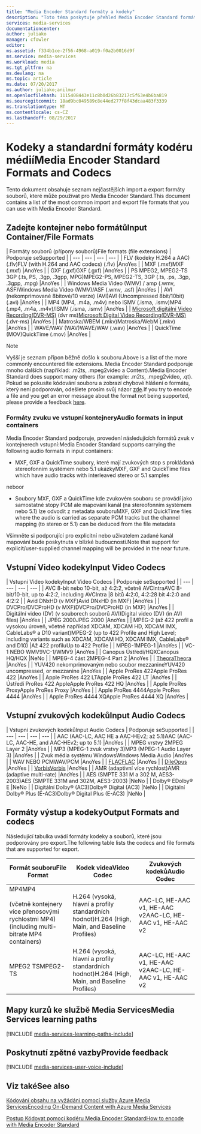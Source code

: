 ```yaml
---
title: "Media Encoder Standard formáty a kodeky"
description: "Toto téma poskytuje přehled Media Encoder Standard formáty a kodeky."
services: media-services
documentationcenter: 
author: juliako
manager: cfowler
editor: 
ms.assetid: f334b1ce-2f56-4968-a019-f0a2b0016d9f
ms.service: media-services
ms.workload: media
ms.tgt_pltfrm: na
ms.devlang: na
ms.topic: article
ms.date: 07/20/2017
ms.author: juliako;anilmur
ms.openlocfilehash: 1115408443e11c8b0d26b83217c5f63e4b6ba819
ms.sourcegitcommit: 18ad9bc049589c8e44ed277f8f43dcaa483f3339
ms.translationtype: MT
ms.contentlocale: cs-CZ
ms.lasthandoff: 08/29/2017
---
```

# <a name="media-encoder-standard-formats-and-codecs"></a><span data-ttu-id="5b7c0-103">Kodeky a standardní formáty kodéru médií</span><span class="sxs-lookup"><span data-stu-id="5b7c0-103">Media Encoder Standard Formats and Codecs</span></span>
<span data-ttu-id="5b7c0-104">Tento dokument obsahuje seznam nejčastějších import a export formáty souborů, které může používat pro Media Encoder Standard.</span><span class="sxs-lookup"><span data-stu-id="5b7c0-104">This document contains a list of the most common import and export file formats that you can use with Media Encoder Standard.</span></span>

## <a name="input-containerfile-formats"></a><span data-ttu-id="5b7c0-105">Zadejte kontejner nebo formátů</span><span class="sxs-lookup"><span data-stu-id="5b7c0-105">Input Container/File Formats</span></span>
| <span data-ttu-id="5b7c0-106">Formáty souborů (přípony souborů)</span><span class="sxs-lookup"><span data-stu-id="5b7c0-106">File formats (file extensions)</span></span> | <span data-ttu-id="5b7c0-107">Podporuje se</span><span class="sxs-lookup"><span data-stu-id="5b7c0-107">Supported</span></span> |
| --- | --- | --- | --- |
| <span data-ttu-id="5b7c0-108">FLV (kodeky H.264 a AAC) (.flv)</span><span class="sxs-lookup"><span data-stu-id="5b7c0-108">FLV (with H.264 and AAC codecs) (.flv)</span></span> |<span data-ttu-id="5b7c0-109">Ano</span><span class="sxs-lookup"><span data-stu-id="5b7c0-109">Yes</span></span> |
| <span data-ttu-id="5b7c0-110">MXF (.mxf)</span><span class="sxs-lookup"><span data-stu-id="5b7c0-110">MXF    (.mxf)</span></span> |<span data-ttu-id="5b7c0-111">Ano</span><span class="sxs-lookup"><span data-stu-id="5b7c0-111">Yes</span></span> |
| <span data-ttu-id="5b7c0-112">GXF (.gxf)</span><span class="sxs-lookup"><span data-stu-id="5b7c0-112">GXF    (.gxf)</span></span> |<span data-ttu-id="5b7c0-113">Ano</span><span class="sxs-lookup"><span data-stu-id="5b7c0-113">Yes</span></span> |
| <span data-ttu-id="5b7c0-114">PS MPEG2, MPEG2-TS 3GP (.ts, PS, .3gp, .3gpp, MPG)</span><span class="sxs-lookup"><span data-stu-id="5b7c0-114">MPEG2-PS, MPEG2-TS, 3GP (.ts, .ps, .3gp, .3gpp, .mpg)</span></span> |<span data-ttu-id="5b7c0-115">Ano</span><span class="sxs-lookup"><span data-stu-id="5b7c0-115">Yes</span></span> |
| <span data-ttu-id="5b7c0-116">Windows Media Video (WMV) / amp (.wmv, ASF)</span><span class="sxs-lookup"><span data-stu-id="5b7c0-116">Windows Media Video (WMV)/ASF (.wmv, .asf)</span></span> |<span data-ttu-id="5b7c0-117">Ano</span><span class="sxs-lookup"><span data-stu-id="5b7c0-117">Yes</span></span> |
| <span data-ttu-id="5b7c0-118">AVI (nekomprimované 8bitové/10 verze) (AVI)</span><span class="sxs-lookup"><span data-stu-id="5b7c0-118">AVI (Uncompressed 8bit/10bit) (.avi)</span></span> |<span data-ttu-id="5b7c0-119">Ano</span><span class="sxs-lookup"><span data-stu-id="5b7c0-119">Yes</span></span> |
| <span data-ttu-id="5b7c0-120">MP4 (MP4, .m4a, .m4v) nebo ISMV (.isma, .ismv)</span><span class="sxs-lookup"><span data-stu-id="5b7c0-120">MP4 (.mp4, .m4a, .m4v)/ISMV (.isma, .ismv)</span></span> |<span data-ttu-id="5b7c0-121">Ano</span><span class="sxs-lookup"><span data-stu-id="5b7c0-121">Yes</span></span> |
| <span data-ttu-id="5b7c0-122">[Microsoft digitální Video Recording(DVR-MS)](https://msdn.microsoft.com/library/windows/desktop/dd692984) (dvr ms)</span><span class="sxs-lookup"><span data-stu-id="5b7c0-122">[Microsoft Digital Video Recording(DVR-MS)](https://msdn.microsoft.com/library/windows/desktop/dd692984) (.dvr-ms)</span></span> |<span data-ttu-id="5b7c0-123">Ano</span><span class="sxs-lookup"><span data-stu-id="5b7c0-123">Yes</span></span> |
| <span data-ttu-id="5b7c0-124">Matroska/WBEM (.mkv)</span><span class="sxs-lookup"><span data-stu-id="5b7c0-124">Matroska/WebM (.mkv)</span></span> |<span data-ttu-id="5b7c0-125">Ano</span><span class="sxs-lookup"><span data-stu-id="5b7c0-125">Yes</span></span> |
| <span data-ttu-id="5b7c0-126">WAVE/WAV (WAV)</span><span class="sxs-lookup"><span data-stu-id="5b7c0-126">WAVE/WAV (.wav)</span></span> |<span data-ttu-id="5b7c0-127">Ano</span><span class="sxs-lookup"><span data-stu-id="5b7c0-127">Yes</span></span> |
| <span data-ttu-id="5b7c0-128">QuickTime (MOV)</span><span class="sxs-lookup"><span data-stu-id="5b7c0-128">QuickTime (.mov)</span></span> |<span data-ttu-id="5b7c0-129">Ano</span><span class="sxs-lookup"><span data-stu-id="5b7c0-129">Yes</span></span> |

> [!NOTE]
> <span data-ttu-id="5b7c0-130">Vyšší je seznam přípon běžně došlo k souboru.</span><span class="sxs-lookup"><span data-stu-id="5b7c0-130">Above is a list of the more commonly encountered file extensions.</span></span> <span data-ttu-id="5b7c0-131">Media Encoder Standard podporuje mnoho dalších (například: .m2ts, .mpeg2video a Content).</span><span class="sxs-lookup"><span data-stu-id="5b7c0-131">Media Encoder Standard does support many others (for example: .m2ts, .mpeg2video, .qt).</span></span> <span data-ttu-id="5b7c0-132">Pokud se pokusíte kódování souboru a zobrazí chybové hlášení o formátu, který není podporován, odešlete prosím svůj názor [zde](https://feedback.azure.com/forums/169396-media-services/category/144411-encoding-and-processing/).</span><span class="sxs-lookup"><span data-stu-id="5b7c0-132">If you try to encode a file and you get an error message about the format not being supported, please provide a feedback [here](https://feedback.azure.com/forums/169396-media-services/category/144411-encoding-and-processing/).</span></span>
> 
> 

### <a name="audio-formats-in-input-containers"></a><span data-ttu-id="5b7c0-133">Formáty zvuku ve vstupní kontejnery</span><span class="sxs-lookup"><span data-stu-id="5b7c0-133">Audio formats in input containers</span></span>
<span data-ttu-id="5b7c0-134">Media Encoder Standard podporuje, provedení následujících formátů zvuk v kontejnerech vstupní:</span><span class="sxs-lookup"><span data-stu-id="5b7c0-134">Media Encoder Standard supports carrying the following audio formats in input containers:</span></span>

* <span data-ttu-id="5b7c0-135">MXF, GXF a QuickTime soubory, které mají zvukových stop s prokládaná stereofonním systémem nebo 5.1 ukázky</span><span class="sxs-lookup"><span data-stu-id="5b7c0-135">MXF, GXF and QuickTime files which have audio tracks with interleaved stereo or 5.1 samples</span></span>

<span data-ttu-id="5b7c0-136">nebo</span><span class="sxs-lookup"><span data-stu-id="5b7c0-136">or</span></span>

* <span data-ttu-id="5b7c0-137">Soubory MXF, GXF a QuickTime kde zvukovém souboru se provádí jako samostatné stopy PCM ale mapování kanál (na stereofonním systémem nebo 5.1) lze odvodit z metadata souboru</span><span class="sxs-lookup"><span data-stu-id="5b7c0-137">MXF, GXF and QuickTime files where the audio is carried as separate PCM tracks but the channel mapping (to stereo or 5.1) can be deduced from the file metadata</span></span>

<span data-ttu-id="5b7c0-138">Všimněte si podporující pro explicitní nebo uživatelem zadané kanál mapování bude poskytnuta v blízké budoucnosti.</span><span class="sxs-lookup"><span data-stu-id="5b7c0-138">Note that support for explicit/user-supplied channel mapping will be provided in the near future.</span></span>

## <a name="input-video-codecs"></a><span data-ttu-id="5b7c0-139">Vstupní Video kodeky</span><span class="sxs-lookup"><span data-stu-id="5b7c0-139">Input Video Codecs</span></span>
| <span data-ttu-id="5b7c0-140">Vstupní Video kodeky</span><span class="sxs-lookup"><span data-stu-id="5b7c0-140">Input Video Codecs</span></span> | <span data-ttu-id="5b7c0-141">Podporuje se</span><span class="sxs-lookup"><span data-stu-id="5b7c0-141">Supported</span></span> |
| --- | --- | --- | --- |
| <span data-ttu-id="5b7c0-142">AVC 8-bit nebo 10-bit, až 4:2:2, včetně AVCIntra</span><span class="sxs-lookup"><span data-stu-id="5b7c0-142">AVC 8-bit/10-bit, up to 4:2:2, including AVCIntra</span></span> |<span data-ttu-id="5b7c0-143">8 bitů 4:2:0, 4:2:2</span><span class="sxs-lookup"><span data-stu-id="5b7c0-143">8 bit 4:2:0 and 4:2:2</span></span> |
| <span data-ttu-id="5b7c0-144">Avid DNxHD (v MXF)</span><span class="sxs-lookup"><span data-stu-id="5b7c0-144">Avid DNxHD (in MXF)</span></span> |<span data-ttu-id="5b7c0-145">Ano</span><span class="sxs-lookup"><span data-stu-id="5b7c0-145">Yes</span></span> |
| <span data-ttu-id="5b7c0-146">DVCPro/DVCProHD (v MXF)</span><span class="sxs-lookup"><span data-stu-id="5b7c0-146">DVCPro/DVCProHD (in MXF)</span></span> |<span data-ttu-id="5b7c0-147">Ano</span><span class="sxs-lookup"><span data-stu-id="5b7c0-147">Yes</span></span> |
| <span data-ttu-id="5b7c0-148">Digitální video (DV) (v souborech souborů AVI)</span><span class="sxs-lookup"><span data-stu-id="5b7c0-148">Digital video (DV) (in AVI files)</span></span> |<span data-ttu-id="5b7c0-149">Ano</span><span class="sxs-lookup"><span data-stu-id="5b7c0-149">Yes</span></span> |
| <span data-ttu-id="5b7c0-150">JPEG 2000</span><span class="sxs-lookup"><span data-stu-id="5b7c0-150">JPEG 2000</span></span> |<span data-ttu-id="5b7c0-151">Ano</span><span class="sxs-lookup"><span data-stu-id="5b7c0-151">Yes</span></span> |
| <span data-ttu-id="5b7c0-152">MPEG-2 (až 422 profil a vysokou úroveň, včetně například XDCAM, XDCAM HD, XDCAM IMX, CableLabs® a D10 variant)</span><span class="sxs-lookup"><span data-stu-id="5b7c0-152">MPEG-2 (up to 422 Profile and High Level; including variants such as XDCAM, XDCAM HD, XDCAM IMX, CableLabs® and D10)</span></span> |<span data-ttu-id="5b7c0-153">Až 422 profilu</span><span class="sxs-lookup"><span data-stu-id="5b7c0-153">Up to 422 Profile</span></span> |
| <span data-ttu-id="5b7c0-154">MPEG-1</span><span class="sxs-lookup"><span data-stu-id="5b7c0-154">MPEG-1</span></span> |<span data-ttu-id="5b7c0-155">Ano</span><span class="sxs-lookup"><span data-stu-id="5b7c0-155">Yes</span></span> |
| <span data-ttu-id="5b7c0-156">VC-1 NEBO WMV9</span><span class="sxs-lookup"><span data-stu-id="5b7c0-156">VC-1/WMV9</span></span> |<span data-ttu-id="5b7c0-157">Ano</span><span class="sxs-lookup"><span data-stu-id="5b7c0-157">Yes</span></span> |
| <span data-ttu-id="5b7c0-158">Canopus Ústředí/HQX</span><span class="sxs-lookup"><span data-stu-id="5b7c0-158">Canopus HQ/HQX</span></span> |<span data-ttu-id="5b7c0-159">Ne</span><span class="sxs-lookup"><span data-stu-id="5b7c0-159">No</span></span> |
| <span data-ttu-id="5b7c0-160">MPEG-4 část 2</span><span class="sxs-lookup"><span data-stu-id="5b7c0-160">MPEG-4 Part 2</span></span> |<span data-ttu-id="5b7c0-161">Ano</span><span class="sxs-lookup"><span data-stu-id="5b7c0-161">Yes</span></span> |
| [<span data-ttu-id="5b7c0-162">Theora</span><span class="sxs-lookup"><span data-stu-id="5b7c0-162">Theora</span></span>](https://en.wikipedia.org/wiki/Theora) |<span data-ttu-id="5b7c0-163">Ano</span><span class="sxs-lookup"><span data-stu-id="5b7c0-163">Yes</span></span> |
| <span data-ttu-id="5b7c0-164">YUV420 nekomprimovaným nebo soubor mezzanine</span><span class="sxs-lookup"><span data-stu-id="5b7c0-164">YUV420 uncompressed, or mezzanine</span></span> |<span data-ttu-id="5b7c0-165">Ano</span><span class="sxs-lookup"><span data-stu-id="5b7c0-165">Yes</span></span> |
| <span data-ttu-id="5b7c0-166">Apple ProRes 422</span><span class="sxs-lookup"><span data-stu-id="5b7c0-166">Apple ProRes 422</span></span> |<span data-ttu-id="5b7c0-167">Ano</span><span class="sxs-lookup"><span data-stu-id="5b7c0-167">Yes</span></span> |
| <span data-ttu-id="5b7c0-168">Apple ProRes 422 LT</span><span class="sxs-lookup"><span data-stu-id="5b7c0-168">Apple ProRes 422 LT</span></span> |<span data-ttu-id="5b7c0-169">Ano</span><span class="sxs-lookup"><span data-stu-id="5b7c0-169">Yes</span></span> |
| <span data-ttu-id="5b7c0-170">Ústředí ProRes 422 Apple</span><span class="sxs-lookup"><span data-stu-id="5b7c0-170">Apple ProRes 422 HQ</span></span> |<span data-ttu-id="5b7c0-171">Ano</span><span class="sxs-lookup"><span data-stu-id="5b7c0-171">Yes</span></span> |
| <span data-ttu-id="5b7c0-172">Apple ProRes Proxy</span><span class="sxs-lookup"><span data-stu-id="5b7c0-172">Apple ProRes Proxy</span></span> |<span data-ttu-id="5b7c0-173">Ano</span><span class="sxs-lookup"><span data-stu-id="5b7c0-173">Yes</span></span> |
| <span data-ttu-id="5b7c0-174">Apple ProRes 4444</span><span class="sxs-lookup"><span data-stu-id="5b7c0-174">Apple ProRes 4444</span></span> |<span data-ttu-id="5b7c0-175">Ano</span><span class="sxs-lookup"><span data-stu-id="5b7c0-175">Yes</span></span> |
| <span data-ttu-id="5b7c0-176">Apple ProRes 4444 XQ</span><span class="sxs-lookup"><span data-stu-id="5b7c0-176">Apple ProRes 4444 XQ</span></span> |<span data-ttu-id="5b7c0-177">Ano</span><span class="sxs-lookup"><span data-stu-id="5b7c0-177">Yes</span></span> |

## <a name="input-audio-codecs"></a><span data-ttu-id="5b7c0-178">Vstupní zvukových kodeků</span><span class="sxs-lookup"><span data-stu-id="5b7c0-178">Input Audio Codecs</span></span>
| <span data-ttu-id="5b7c0-179">Vstupní zvukových kodeků</span><span class="sxs-lookup"><span data-stu-id="5b7c0-179">Input Audio Codecs</span></span> | <span data-ttu-id="5b7c0-180">Podporuje se</span><span class="sxs-lookup"><span data-stu-id="5b7c0-180">Supported</span></span> |
| --- | --- | --- | --- |
| <span data-ttu-id="5b7c0-181">AAC (AAC-LC, AAC HE a AAC-HEv2; až 5.1)</span><span class="sxs-lookup"><span data-stu-id="5b7c0-181">AAC (AAC-LC, AAC-HE, and AAC-HEv2; up to 5.1)</span></span> |<span data-ttu-id="5b7c0-182">Ano</span><span class="sxs-lookup"><span data-stu-id="5b7c0-182">Yes</span></span> |
| <span data-ttu-id="5b7c0-183">MPEG vrstvy 2</span><span class="sxs-lookup"><span data-stu-id="5b7c0-183">MPEG Layer 2</span></span> |<span data-ttu-id="5b7c0-184">Ano</span><span class="sxs-lookup"><span data-stu-id="5b7c0-184">Yes</span></span> |
| <span data-ttu-id="5b7c0-185">MP3 (MPEG-1 zvuk vrstvy 3)</span><span class="sxs-lookup"><span data-stu-id="5b7c0-185">MP3 (MPEG-1 Audio Layer 3)</span></span> |<span data-ttu-id="5b7c0-186">Ano</span><span class="sxs-lookup"><span data-stu-id="5b7c0-186">Yes</span></span> |
| <span data-ttu-id="5b7c0-187">Zvuk média systému Windows</span><span class="sxs-lookup"><span data-stu-id="5b7c0-187">Windows Media Audio</span></span> |<span data-ttu-id="5b7c0-188">Ano</span><span class="sxs-lookup"><span data-stu-id="5b7c0-188">Yes</span></span> |
| <span data-ttu-id="5b7c0-189">WAV NEBO PCM</span><span class="sxs-lookup"><span data-stu-id="5b7c0-189">WAV/PCM</span></span> |<span data-ttu-id="5b7c0-190">Ano</span><span class="sxs-lookup"><span data-stu-id="5b7c0-190">Yes</span></span> |
| <span data-ttu-id="5b7c0-191">[FLAC](https://en.wikipedia.org/wiki/FLAC)</a></span><span class="sxs-lookup"><span data-stu-id="5b7c0-191">[FLAC](https://en.wikipedia.org/wiki/FLAC)</a></span></span> |<span data-ttu-id="5b7c0-192">Ano</span><span class="sxs-lookup"><span data-stu-id="5b7c0-192">Yes</span></span> |
| [<span data-ttu-id="5b7c0-193">Díle</span><span class="sxs-lookup"><span data-stu-id="5b7c0-193">Opus</span></span>](http://go.microsoft.com/fwlink/?LinkId=822667) |<span data-ttu-id="5b7c0-194">Ano</span><span class="sxs-lookup"><span data-stu-id="5b7c0-194">Yes</span></span> |
| <span data-ttu-id="5b7c0-195">[Vorbis](https://en.wikipedia.org/wiki/Vorbis)</a></span><span class="sxs-lookup"><span data-stu-id="5b7c0-195">[Vorbis](https://en.wikipedia.org/wiki/Vorbis)</a></span></span> |<span data-ttu-id="5b7c0-196">Ano</span><span class="sxs-lookup"><span data-stu-id="5b7c0-196">Yes</span></span> |
| <span data-ttu-id="5b7c0-197">AMR (adaptivní více rychlost)</span><span class="sxs-lookup"><span data-stu-id="5b7c0-197">AMR (adaptive multi-rate)</span></span> |<span data-ttu-id="5b7c0-198">Ano</span><span class="sxs-lookup"><span data-stu-id="5b7c0-198">Yes</span></span> |
| <span data-ttu-id="5b7c0-199">AES (SMPTE 331 M a 302 M, AES3-2003)</span><span class="sxs-lookup"><span data-stu-id="5b7c0-199">AES (SMPTE 331M and 302M, AES3-2003)</span></span> |<span data-ttu-id="5b7c0-200">Ne</span><span class="sxs-lookup"><span data-stu-id="5b7c0-200">No</span></span> |
| <span data-ttu-id="5b7c0-201">Dolby® E</span><span class="sxs-lookup"><span data-stu-id="5b7c0-201">Dolby® E</span></span> |<span data-ttu-id="5b7c0-202">Ne</span><span class="sxs-lookup"><span data-stu-id="5b7c0-202">No</span></span> |
| <span data-ttu-id="5b7c0-203">Digitální Dolby® (AC3)</span><span class="sxs-lookup"><span data-stu-id="5b7c0-203">Dolby® Digital (AC3)</span></span> |<span data-ttu-id="5b7c0-204">Ne</span><span class="sxs-lookup"><span data-stu-id="5b7c0-204">No</span></span> |
| <span data-ttu-id="5b7c0-205">Digitální Dolby® Plus (E-AC3)</span><span class="sxs-lookup"><span data-stu-id="5b7c0-205">Dolby® Digital Plus (E-AC3)</span></span> |<span data-ttu-id="5b7c0-206">Ne</span><span class="sxs-lookup"><span data-stu-id="5b7c0-206">No</span></span> |

## <a name="output-formats-and-codecs"></a><span data-ttu-id="5b7c0-207">Formáty výstup a kodeky</span><span class="sxs-lookup"><span data-stu-id="5b7c0-207">Output Formats and codecs</span></span>
<span data-ttu-id="5b7c0-208">Následující tabulka uvádí formáty kodeky a souborů, které jsou podporovány pro export.</span><span class="sxs-lookup"><span data-stu-id="5b7c0-208">The following table lists the codecs and file formats that are supported for export.</span></span>

| <span data-ttu-id="5b7c0-209">Formát souboru</span><span class="sxs-lookup"><span data-stu-id="5b7c0-209">File Format</span></span> | <span data-ttu-id="5b7c0-210">Kodek videa</span><span class="sxs-lookup"><span data-stu-id="5b7c0-210">Video Codec</span></span> | <span data-ttu-id="5b7c0-211">Zvukových kodeků</span><span class="sxs-lookup"><span data-stu-id="5b7c0-211">Audio Codec</span></span> |
| --- | --- | --- |
| <span data-ttu-id="5b7c0-212">MP4</span><span class="sxs-lookup"><span data-stu-id="5b7c0-212">MP4</span></span> <br/><br/><span data-ttu-id="5b7c0-213">(včetně kontejnery více přenosovými rychlostmi MP4)</span><span class="sxs-lookup"><span data-stu-id="5b7c0-213">(including multi-bitrate MP4 containers)</span></span> |<span data-ttu-id="5b7c0-214">H.264 (vysoká, hlavní a profily standardních hodnot)</span><span class="sxs-lookup"><span data-stu-id="5b7c0-214">H.264 (High, Main, and Baseline Profiles)</span></span> |<span data-ttu-id="5b7c0-215">AAC-LC, HE-AAC v1, HE-AAC v2</span><span class="sxs-lookup"><span data-stu-id="5b7c0-215">AAC-LC, HE-AAC v1, HE-AAC v2</span></span> |
| <span data-ttu-id="5b7c0-216">MPEG2 TS</span><span class="sxs-lookup"><span data-stu-id="5b7c0-216">MPEG2-TS</span></span> |<span data-ttu-id="5b7c0-217">H.264 (vysoká, hlavní a profily standardních hodnot)</span><span class="sxs-lookup"><span data-stu-id="5b7c0-217">H.264 (High, Main, and Baseline Profiles)</span></span> |<span data-ttu-id="5b7c0-218">AAC-LC, HE-AAC v1, HE-AAC v2</span><span class="sxs-lookup"><span data-stu-id="5b7c0-218">AAC-LC, HE-AAC v1, HE-AAC v2</span></span> |

## <a name="media-services-learning-paths"></a><span data-ttu-id="5b7c0-219">Mapy kurzů ke službě Media Services</span><span class="sxs-lookup"><span data-stu-id="5b7c0-219">Media Services learning paths</span></span>
[!INCLUDE [media-services-learning-paths-include](../../includes/media-services-learning-paths-include.md)]

## <a name="provide-feedback"></a><span data-ttu-id="5b7c0-220">Poskytnutí zpětné vazby</span><span class="sxs-lookup"><span data-stu-id="5b7c0-220">Provide feedback</span></span>
[!INCLUDE [media-services-user-voice-include](../../includes/media-services-user-voice-include.md)]

## <a name="see-also"></a><span data-ttu-id="5b7c0-221">Viz také</span><span class="sxs-lookup"><span data-stu-id="5b7c0-221">See also</span></span>
[<span data-ttu-id="5b7c0-222">Kódování obsahu na vyžádání pomocí služby Azure Media Services</span><span class="sxs-lookup"><span data-stu-id="5b7c0-222">Encoding On-Demand Content with Azure Media Services</span></span>](media-services-encode-asset.md)

[<span data-ttu-id="5b7c0-223">Postup Kódovat pomocí kodéru Media Encoder Standard</span><span class="sxs-lookup"><span data-stu-id="5b7c0-223">How to encode with Media Encoder Standard</span></span>](media-services-dotnet-encode-with-media-encoder-standard.md)

